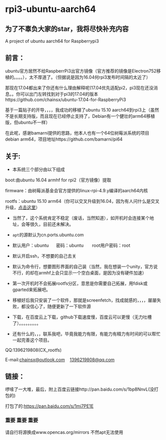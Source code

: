 # rpi3-ubuntu-aarch64

## 为了不辜负大家的star，我将尽快补充内容

A project of ubuntu aarch64 for Raspberrypi3

## 前言：

ubuntu官方居然不给RaspberrPi3出官方镜像（官方推荐的镜像是Electron752移植的。。。。），太不厚道了。（但据说是因为16.04何rpi3发布时间隔的太近了）

那现在17.04都出来了你还有什么理由解释呢(17.04优先适配pi2，pi3现在还没消息。。你可以出门左转找到对于pi3的17.04的版本https://github.com/chainsx/ubuntu-17.04-for-RaspberryPi3

基于一篇贴子的开导，，，，我成功的移植了ubuntu 15.10 aarch64到rpi3上（虽然不是长期支持版，而且现在已经停止支持了，Debian有一个健壮的arm64移植版，但ubuntu不一样）

在此呢，感谢bamarni提供的思路，他本人也有一个64位树莓派系统的项目debian arm64，项目地址https://github.com/bamarni/pi64

## 关于:

* 本系统三个部分由以下组成

boot:由ubuntu 16.04 armhf for rpi2（官方镜像）提取

firmware：由树莓派基金会官方提供的linux-rpi-4.9.y编译的aarch64内核

rootfs：ubuntu 15.10 arm64（你可以交叉升级到16.04，因为有人问什么是交叉升级，[点击这里](https://github.com/chainsx/ubuntu64-rpi/edit/master/cross-upgrade.md)）

* 当然了，这个系统肯定不稳定（废话，当然知道），如开机时会连接某个地址，会等很久，目前还未解决。

* `apt`的源默认为cn.ports.ubuntu.com

* 默认用户：ubuntu      密码：ubuntu       root用户密码：root      

* 默认开启ssh，不想要的自己去关

* 默认为命令行，想要图形界面的自己装（当然，我在想装一个unity，官方说不行，的却在armhf上会只显示一个空白桌面，是因为没有硬件加速）

* 第一次开机时不会拓展rootfs分区，意思是你需要自己拓展，用fdisk或gparted来拓展吧。

* 移植好后我只安装了一个软件，那就是screenfetch，找成就感的，，，，屡屡失败，都没信心了，随便更新了一下软件源

* 下载，在百度云上下载，github下载速度慢，百度云可以更慢（无力吐槽了）。。。。。。。。。

* 还有什么的，，，联系我吧，毕竟我能力有限，有能力有精力有时间的可以帮忙一起完善这个项目。

QQ:1396219808(CX_rootfs)

E-mail:chainsx@outlook.com    1396219808@qq.com

## 链接：

啰嗦了一大堆，最后，附上百度云链接http://pan.baidu.com/s/1bp8NnvL(没打包的)

打包了的:https://pan.baidu.com/s/1mi7PE1E

### 重要 重要 重要
请自行将源换成www.opencas.org/mirrors
不然apt无法使用
